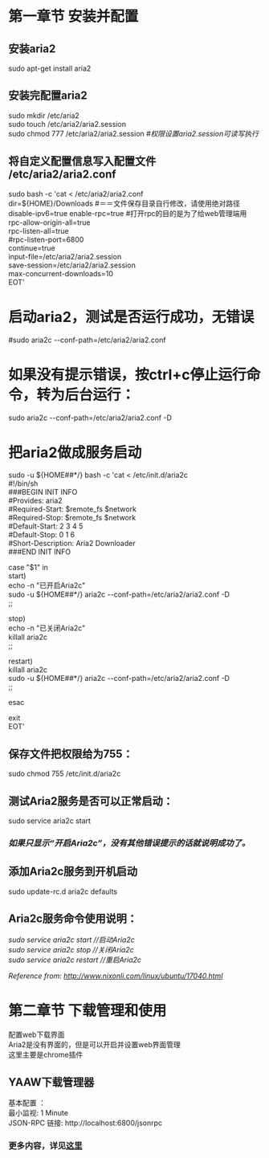 # 第一章节  安装并配置  
## 安装aria2  
sudo apt-get install aria2  

## 安装完配置aria2  
sudo mkdir /etc/aria2      
sudo touch /etc/aria2/aria2.session      
sudo chmod 777 /etc/aria2/aria2.session    *#权限设置aria2.session可读写执行*  


## 将自定义配置信息写入配置文件 /etc/aria2/aria2.conf   
sudo bash -c 'cat <<EOT > /etc/aria2/aria2.conf  
dir=${HOME}/Downloads   #＝＝文件保存目录自行修改，请使用绝对路径  
disable-ipv6=true 
enable-rpc=true   #打开rpc的目的是为了给web管理端用  
rpc-allow-origin-all=true  
rpc-listen-all=true  
#rpc-listen-port=6800  
continue=true  
input-file=/etc/aria2/aria2.session  
save-session=/etc/aria2/aria2.session  
max-concurrent-downloads=10  
EOT'  


# 启动aria2，测试是否运行成功，无错误  
#sudo aria2c --conf-path=/etc/aria2/aria2.conf  
#  如果没有提示错误，按ctrl+c停止运行命令，转为后台运行： 
sudo aria2c --conf-path=/etc/aria2/aria2.conf -D  

# 把aria2做成服务启动  
sudo -u ${HOME##*\/} bash -c 'cat <<EOT >  /etc/init.d/aria2c  
#!/bin/sh  
###BEGIN INIT INFO  
#Provides: aria2  
#Required-Start: $remote_fs $network  
#Required-Stop: $remote_fs $network  
#Default-Start: 2 3 4 5  
#Default-Stop: 0 1 6  
#Short-Description: Aria2 Downloader  
###END INIT INFO  
  
  
case "$1" in  
start)  
 echo -n "已开启Aria2c"  
 sudo -u ${HOME##*\/} aria2c --conf-path=/etc/aria2/aria2.conf -D  
;;  
  
stop)  
 echo -n "已关闭Aria2c"  
 killall aria2c  
;;  

restart)  
 killall aria2c  
 sudo -u ${HOME##*\/} aria2c --conf-path=/etc/aria2/aria2.conf -D  
;;  
  
esac  
  
exit  
EOT'  


## 保存文件把权限给为755：  
sudo chmod 755 /etc/init.d/aria2c  

## 测试Aria2服务是否可以正常启动：  
sudo service aria2c start  
### *如果只显示“开启Aria2c”，没有其他错误提示的话就说明成功了。*  

## 添加Aria2c服务到开机启动  
sudo update-rc.d aria2c defaults  

## Aria2c服务命令使用说明：  
*sudo service aria2c start    //启动Aria2c*  
*sudo service aria2c stop     //关闭Aria2c*  
*sudo service aria2c restart  //重启Aria2c*  


*Reference from: http://www.nixonli.com/linux/ubuntu/17040.html*  



# 第二章节  下载管理和使用  
配置web下载界面  
Aria2是没有界面的，但是可以开启并设置web界面管理  
这里主要是chrome插件  

## YAAW下载管理器  
基本配置 ：  
最小监视: 1 Minute  
JSON-RPC 链接:  http://localhost:6800/jsonrpc  

### 更多内容，详见[这里](https://www.jianshu.com/p/b2649d073741 "这里")      

